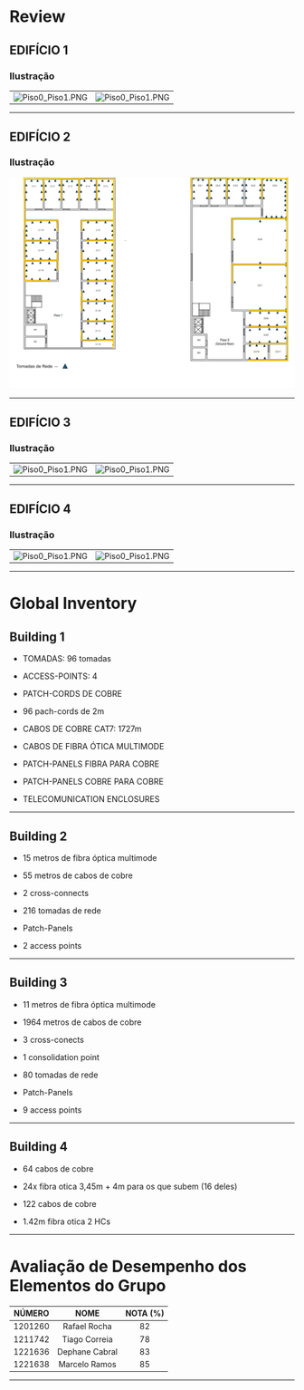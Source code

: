 # Review 

## EDIFÍCIO 1

### Ilustração

|                                                                       |                                                                       |
|:---------------------------------------------------------------------:|:----------------------------------------------------------------------|
| ![Piso0_Piso1.PNG](/1221638/illustrations/rcomp-projeto1-planos-v05/Imagem3.png) | ![Piso0_Piso1.PNG](1221638/illustrations/rcomp-projeto1-planos-v05/Imagem4.png) | 

---

## EDIFÍCIO 2

### Ilustração

![Piso0_Piso1.PNG](1211742\04-cable-pathways\imagens\Piso0_Piso1.png)

---

## EDIFÍCIO 3

### Ilustração


|                                                                       |                                                           |
|:---------------------------------------------------------------------:|:----------------------------------------------------------|
| ![Piso0_Piso1.PNG](/1221636/illustrations/rcomp-projeto1-posicionamento-cross-connect/img.png) | ![Piso0_Piso1.PNG](/1221636/illustrations/rcomp-projeto1-posicionamento-cross-connect/img_1.png) | 


---
## EDIFÍCIO 4

### Ilustração

|                                                                       |                                                           |
|:---------------------------------------------------------------------:|:----------------------------------------------------------|
| ![Piso0_Piso1.PNG](/1201260/imagens/Piso0.png) | ![Piso0_Piso1.PNG](/1201260/imagens/Piso1.png) |

---

# Global Inventory

## Building 1

- TOMADAS: 96 tomadas

- ACCESS-POINTS: 4

- PATCH-CORDS DE COBRE

- 96 pach-cords de 2m

- CABOS DE COBRE CAT7: 1727m

- CABOS DE FIBRA ÓTICA MULTIMODE

- PATCH-PANELS FIBRA PARA COBRE

- PATCH-PANELS COBRE PARA COBRE

- TELECOMUNICATION ENCLOSURES

---

## Building 2

- 15 metros de fibra óptica multimode

- 55 metros de cabos de cobre

- 2 cross-connects

- 216 tomadas de rede

- Patch-Panels

- 2 access points

---

## Building 3

- 11 metros de fibra óptica multimode

- 1964 metros de cabos de cobre

- 3 cross-conects

- 1 consolidation point

- 80 tomadas de rede

- Patch-Panels

- 9 access points

---

## Building 4

- 64 cabos de cobre

- 24x fibra otica 3,45m + 4m para os que subem (16 deles)

- 122 cabos de cobre

- 1.42m fibra otica  2 HCs

---


# Avaliação de Desempenho dos Elementos do Grupo

| NÚMERO  |      NOME      | NOTA (%) |
|:-------:|:--------------:|:--------:|
| 1201260 |  Rafael Rocha  |    82    |
| 1211742 | Tiago Correia  |    78    |
| 1221636 | Dephane Cabral |    83    |
| 1221638 | Marcelo Ramos  |    85    |

---